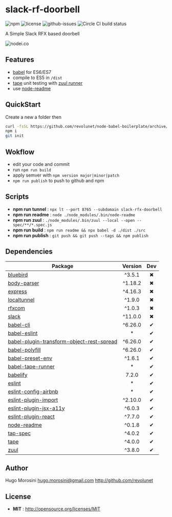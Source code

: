 # slack-rf-doorbell

![npm](https://img.shields.io/npm/v/slack-rf-doorbell.svg) ![license](https://img.shields.io/npm/l/slack-rf-doorbell.svg) ![github-issues](https://img.shields.io/github/issues/weackd/slack-rf-doorbell.svg) ![Circle CI build status](https://circleci.com/gh/weackd/slack-rf-doorbell.svg?style=svg)

A Simple Slack RFX based doorbell

![nodei.co](https://nodei.co/npm/slack-rf-doorbell.png?downloads=true&downloadRank=true&stars=true)

## Features

 - [babel](http://babeljs.io) for ES6/ES7
 - compile to ES5 in `/dist`
 - [tape](https://github.com/substack/tape) unit testing with [zuul runner](https://github.com/defunctzombie/zuul)
 - use [node-readme](http://github.com/revolunet/node-readme)

## QuickStart

Create a new a folder then

```sh
curl -fsSL https://github.com/revolunet/node-babel-boilerplate/archive/master.tar.gz | tar -xz --strip-components=1 node-babel-boilerplate-master
npm i 
git init
```

## Wokflow

- edit your code and commit
- run `npm run build`
- apply semver with `npm version major|minor|patch`
- `npm run publish` to push to github and npm

## Scripts

 - **npm run tunnel** : `npx lt --port 8765 --subdomain slack-rfx-doorbell`
 - **npm run readme** : `node ./node_modules/.bin/node-readme`
 - **npm run zuul** : `./node_modules/.bin/zuul --local --open -- spec/**/*.spec.js`
 - **npm run build** : `npm run readme && npx babel -d ./dist ./src`
 - **npm run publish** : `git push && git push --tags && npm publish`

## Dependencies

Package | Version | Dev
--- |:---:|:---:
[bluebird](https://www.npmjs.com/package/bluebird) | ^3.5.1 | ✖
[body-parser](https://www.npmjs.com/package/body-parser) | ^1.18.2 | ✖
[express](https://www.npmjs.com/package/express) | ^4.16.3 | ✖
[localtunnel](https://www.npmjs.com/package/localtunnel) | ^1.9.0 | ✖
[rfxcom](https://www.npmjs.com/package/rfxcom) | ^1.0.3 | ✖
[slack](https://www.npmjs.com/package/slack) | ^11.0.0 | ✖
[babel-cli](https://www.npmjs.com/package/babel-cli) | ^6.26.0 | ✔
[babel-eslint](https://www.npmjs.com/package/babel-eslint) | * | ✔
[babel-plugin-transform-object-rest-spread](https://www.npmjs.com/package/babel-plugin-transform-object-rest-spread) | ^6.26.0 | ✔
[babel-polyfill](https://www.npmjs.com/package/babel-polyfill) | ^6.26.0 | ✔
[babel-preset-env](https://www.npmjs.com/package/babel-preset-env) | ^1.6.1 | ✔
[babel-tape-runner](https://www.npmjs.com/package/babel-tape-runner) | * | ✔
[babelify](https://www.npmjs.com/package/babelify) | 7.2.0 | ✔
[eslint](https://www.npmjs.com/package/eslint) | * | ✔
[eslint-config-airbnb](https://www.npmjs.com/package/eslint-config-airbnb) | * | ✔
[eslint-plugin-import](https://www.npmjs.com/package/eslint-plugin-import) | ^2.10.0 | ✔
[eslint-plugin-jsx-a11y](https://www.npmjs.com/package/eslint-plugin-jsx-a11y) | ^6.0.3 | ✔
[eslint-plugin-react](https://www.npmjs.com/package/eslint-plugin-react) | ^7.7.0 | ✔
[node-readme](https://www.npmjs.com/package/node-readme) | ^0.1.8 | ✔
[tap-spec](https://www.npmjs.com/package/tap-spec) | ^4.0.2 | ✔
[tape](https://www.npmjs.com/package/tape) | ^4.0.0 | ✔
[zuul](https://www.npmjs.com/package/zuul) | ^3.8.0 | ✔


## Author

Hugo Morosini <hugo.morosini@gmail.com> http://github.com/revolunet

## License

 - **MIT** : http://opensource.org/licenses/MIT
